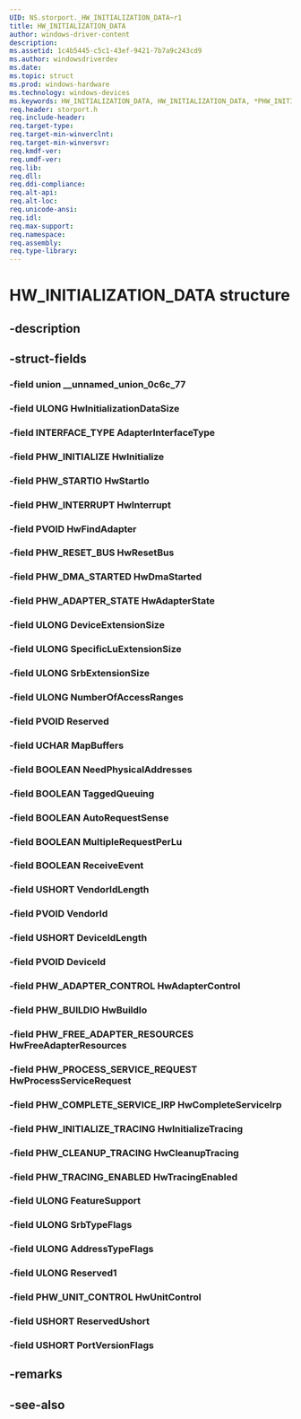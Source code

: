 ```yaml
---
UID: NS.storport._HW_INITIALIZATION_DATA~r1
title: HW_INITIALIZATION_DATA
author: windows-driver-content
description: 
ms.assetid: 1c4b5445-c5c1-43ef-9421-7b7a9c243cd9
ms.author: windowsdriverdev
ms.date: 
ms.topic: struct
ms.prod: windows-hardware
ms.technology: windows-devices
ms.keywords: HW_INITIALIZATION_DATA, HW_INITIALIZATION_DATA, *PHW_INITIALIZATION_DATA
req.header: storport.h
req.include-header:
req.target-type:
req.target-min-winverclnt:
req.target-min-winversvr:
req.kmdf-ver:
req.umdf-ver:
req.lib:
req.dll:
req.ddi-compliance:
req.alt-api:
req.alt-loc:
req.unicode-ansi:
req.idl:
req.max-support:
req.namespace:
req.assembly:
req.type-library:
---
```


# HW_INITIALIZATION_DATA structure

## -description



## -struct-fields

### -field union __unnamed_union_0c6c_77			
 	
### -field ULONG HwInitializationDataSize			
 	
### -field INTERFACE_TYPE AdapterInterfaceType			
 	
### -field PHW_INITIALIZE HwInitialize			
 	
### -field PHW_STARTIO HwStartIo			
 	
### -field PHW_INTERRUPT HwInterrupt			
 	
### -field PVOID HwFindAdapter			
 	
### -field PHW_RESET_BUS HwResetBus			
 	
### -field PHW_DMA_STARTED HwDmaStarted			
 	
### -field PHW_ADAPTER_STATE HwAdapterState			
 	
### -field ULONG DeviceExtensionSize			
 	
### -field ULONG SpecificLuExtensionSize			
 	
### -field ULONG SrbExtensionSize			
 	
### -field ULONG NumberOfAccessRanges			
 	
### -field PVOID Reserved			
 	
### -field UCHAR MapBuffers			
 	
### -field BOOLEAN NeedPhysicalAddresses			
 	
### -field BOOLEAN TaggedQueuing			
 	
### -field BOOLEAN AutoRequestSense			
 	
### -field BOOLEAN MultipleRequestPerLu			
 	
### -field BOOLEAN ReceiveEvent			
 	
### -field USHORT VendorIdLength			
 	
### -field PVOID VendorId			
 	
### -field USHORT DeviceIdLength			
 	
### -field PVOID DeviceId			
 	
### -field PHW_ADAPTER_CONTROL HwAdapterControl			
 	
### -field PHW_BUILDIO HwBuildIo			
 	
### -field PHW_FREE_ADAPTER_RESOURCES HwFreeAdapterResources			
 	
### -field PHW_PROCESS_SERVICE_REQUEST HwProcessServiceRequest			
 	
### -field PHW_COMPLETE_SERVICE_IRP HwCompleteServiceIrp			
 	
### -field PHW_INITIALIZE_TRACING HwInitializeTracing			
 	
### -field PHW_CLEANUP_TRACING HwCleanupTracing			
 	
### -field PHW_TRACING_ENABLED HwTracingEnabled			
 	
### -field ULONG FeatureSupport			
 	
### -field ULONG SrbTypeFlags			
 	
### -field ULONG AddressTypeFlags			
 	
### -field ULONG Reserved1			
 	
### -field PHW_UNIT_CONTROL HwUnitControl			
 	
### -field USHORT ReservedUshort			
 	
### -field USHORT PortVersionFlags			
 	
## -remarks

## -see-also